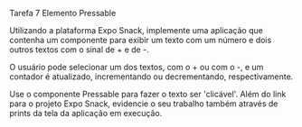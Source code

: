 Tarefa 7 Elemento Pressable

Utilizando a plataforma Expo Snack, implemente uma aplicação que contenha um componente para exibir um texto com um número e dois outros textos com o sinal de + e de -.

O usuário pode selecionar um dos textos, com o + ou com o -, e um contador é atualizado, incrementando ou decrementando, respectivamente.

Use o componente Pressable para fazer o texto ser 'clicável'.
Além do link para o projeto Expo Snack, evidencie o seu trabalho também através de prints da tela da aplicação em execução.